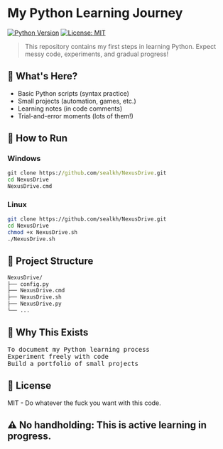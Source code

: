 # My Python Learning Journey

[![Python Version](https://img.shields.io/badge/python-3.8%2B-blue)](https://www.python.org/downloads/)
[![License: MIT](https://img.shields.io/badge/License-MIT-yellow.svg)](https://opensource.org/licenses/MIT)

> This repository contains my first steps in learning Python.
> Expect messy code, experiments, and gradual progress!

## 📌 What's Here?
- Basic Python scripts (syntax practice)
- Small projects (automation, games, etc.)
- Learning notes (in code comments)
- Trial-and-error moments (lots of them!)

## 🚀 How to Run
### Windows
```cmd
git clone https://github.com/sealkh/NexusDrive.git
cd NexusDrive
NexusDrive.cmd
```
### Linux
```bash
git clone https://github.com/sealkh/NexusDrive.git
cd NexusDrive
chmod +x NexusDrive.sh
./NexusDrive.sh
```
## 📂 Project Structure
```cmd
NexusDrive/
├── config.py
├── NexusDrive.cmd
├── NexusDrive.sh
├── NexusDrive.py
└── ...
```
## 🤔 Why This Exists
<pre>
To document my Python learning process
Experiment freely with code
Build a portfolio of small projects
</pre>
## 📜 License
MIT - Do whatever the fuck you want with this code.
## ⚠️ No handholding: This is active learning in progress.

